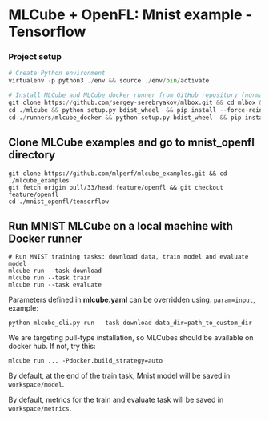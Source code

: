 # MLCube + OpenFL: Mnist example - Tensorflow

### Project setup
```Python
# Create Python environment 
virtualenv -p python3 ./env && source ./env/bin/activate

# Install MLCube and MLCube docker runner from GitHub repository (normally, users will just run `pip install mlcube mlcube_docker`)
git clone https://github.com/sergey-serebryakov/mlbox.git && cd mlbox && git checkout feature/configV2
cd ./mlcube && python setup.py bdist_wheel  && pip install --force-reinstall ./dist/mlcube-* && cd ..
cd ./runners/mlcube_docker && python setup.py bdist_wheel  && pip install --force-reinstall --no-deps ./dist/mlcube_docker-* && cd ../../..
```

## Clone MLCube examples and go to mnist_openfl directory
```
git clone https://github.com/mlperf/mlcube_examples.git && cd ./mlcube_examples
git fetch origin pull/33/head:feature/openfl && git checkout feature/openfl
cd ./mnist_openfl/tensorflow
```

## Run MNIST MLCube on a local machine with Docker runner
```
# Run MNIST training tasks: download data, train model and evaluate model
mlcube run --task download
mlcube run --task train
mlcube run --task evaluate
```

Parameters defined in **mlcube.yaml** can be overridden using: `param=input`, example:

```
python mlcube_cli.py run --task download data_dir=path_to_custom_dir
```

We are targeting pull-type installation, so MLCubes should be available on docker hub. If not, try this:

```
mlcube run ... -Pdocker.build_strategy=auto
```

By default, at the end of the train task, Mnist model will be saved in `workspace/model`.

By default, metrics for the train and evaluate task will be saved in `workspace/metrics`.
